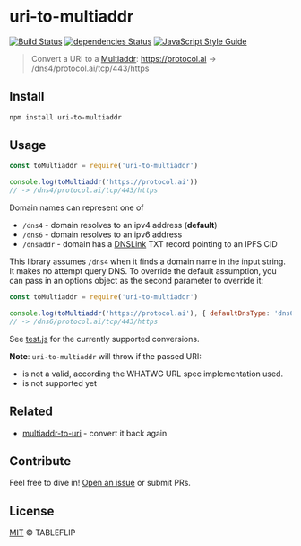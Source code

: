 # uri-to-multiaddr

[![Build Status](https://travis-ci.org/tableflip/uri-to-multiaddr.svg?branch=master)](https://travis-ci.org/tableflip/uri-to-multiaddr) [![dependencies Status](https://david-dm.org/tableflip/uri-to-multiaddr/status.svg)](https://david-dm.org/tableflip/uri-to-multiaddr) [![JavaScript Style Guide](https://img.shields.io/badge/code_style-standard-brightgreen.svg)](https://standardjs.com)

> Convert a URI to a [Multiaddr](https://multiformats.io/multiaddr/): https://protocol.ai -> /dns4/protocol.ai/tcp/443/https

## Install

```sh
npm install uri-to-multiaddr
```

## Usage

```js
const toMultiaddr = require('uri-to-multiaddr')

console.log(toMultiaddr('https://protocol.ai'))
// -> /dns4/protocol.ai/tcp/443/https
```

Domain names can represent one of

- `/dns4` - domain resolves to an ipv4 address (**default**)
- `/dns6` - domain resolves to an ipv6 address
- `/dnsaddr` - domain has a [DNSLink](https://docs.ipfs.io/guides/concepts/dnslink/) TXT record pointing to an IPFS CID

This library assumes `/dns4` when it finds a domain name in the input string.
It makes no attempt query DNS. To override the default assumption, you can pass
in an options object as the second parameter to override it:

```js
const toMultiaddr = require('uri-to-multiaddr')

console.log(toMultiaddr('https://protocol.ai'), { defaultDnsType: 'dns6' })
// -> /dns6/protocol.ai/tcp/443/https
```

See [test.js](./test.js) for the currently supported conversions.

**Note**: `uri-to-multiaddr` will throw if the passed URI:
  - is not a valid, according the WHATWG URL spec implementation used.
  - is not supported yet

## Related

- [multiaddr-to-uri](https://github.com/tableflip/multiaddr-to-uri) - convert it back again

## Contribute

Feel free to dive in! [Open an issue](https://github.com/tableflip/uri-to-multiaddr/issues/new) or submit PRs.

## License

[MIT](LICENSE) © TABLEFLIP
